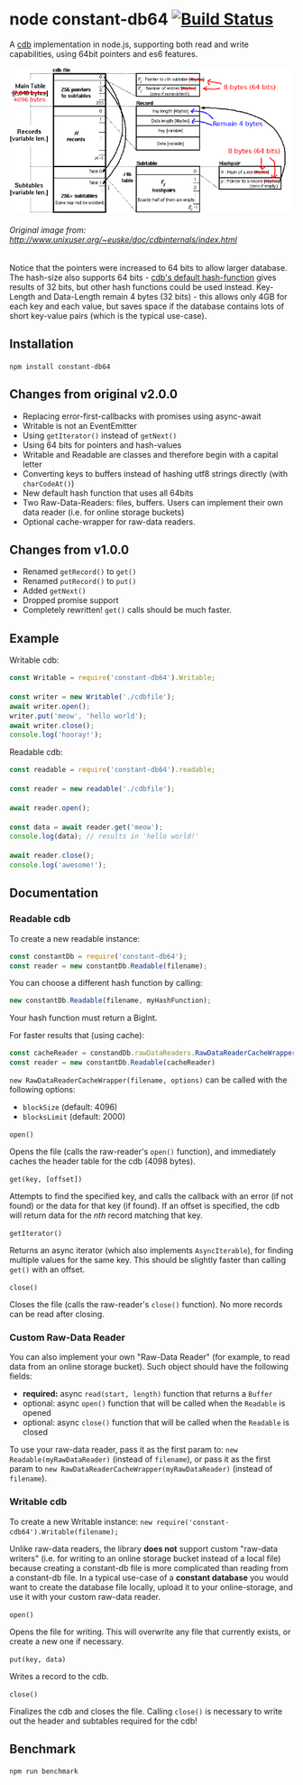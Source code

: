 # node constant-db64 [![Build Status](https://travis-ci.org/ozomer/node-cdb-64.svg?branch=master)](https://travis-ci.org/ozomer/node-cdb-64)
A [cdb](http://cr.yp.to/cdb.html) implementation in node.js, supporting both read and write capabilities, using 64bit pointers and es6 features.

![alt text](./cdb64.png "Original image from: http://www.unixuser.org/~euske/doc/cdbinternals/index.html")
###### Original image from: http://www.unixuser.org/~euske/doc/cdbinternals/index.html
Notice that the pointers were increased to 64 bits to allow larger database.
The hash-size also supports 64 bits - [cdb's default hash-function](http://cr.yp.to/cdb/cdb.txt) gives results of 32 bits, but other hash functions could be used instead.
Key-Length and Data-Length remain 4 bytes (32 bits) - this allows only 4GB for each key and each value, but saves space if the database contains lots of short key-value pairs (which is the typical use-case).


## Installation
`npm install constant-db64`

## Changes from original v2.0.0
* Replacing error-first-callbacks with promises using async-await
* Writable is not an EventEmitter
* Using `getIterator()` instead of `getNext()`
* Using 64 bits for pointers and hash-values
* Writable and Readable are classes and therefore begin with a capital letter
* Converting keys to buffers instead of hashing utf8 strings directly (with `charCodeAt()`)
* New default hash function that uses all 64bits
* Two Raw-Data-Readers: files, buffers. Users can implement their own data reader (i.e. for online storage buckets)
* Optional cache-wrapper for raw-data readers.

## Changes from v1.0.0
* Renamed `getRecord()` to `get()`
* Renamed `putRecord()` to `put()`
* Added `getNext()`
* Dropped promise support
* Completely rewritten! `get()` calls should be much faster.

## Example
Writable cdb:
```javascript
const Writable = require('constant-db64').Writable;

const writer = new Writable('./cdbfile');
await writer.open();
writer.put('meow', 'hello world');
await writer.close();
console.log('hooray!');
```

Readable cdb:
```javascript
const readable = require('constant-db64').readable;

const reader = new readable('./cdbfile');

await reader.open();

const data = await reader.get('meow');
console.log(data); // results in 'hello world!'

await reader.close();
console.log('awesome!');
```

## Documentation
### Readable cdb
To create a new readable instance:
```javascript
const constantDb = require('constant-db64');
const reader = new constantDb.Readable(filename);
```

You can choose a different hash function by calling:
```javascript
new constantDb.Readable(filename, myHashFunction);
```
Your hash function must return a BigInt.

For faster results that (using cache):
```javascript
const cacheReader = constandDb.rawDataReaders.RawDataReaderCacheWrapper(filename);
const reader = new constantDb.Readable(cacheReader)
```

`new RawDataReaderCacheWrapper(filename, options)` can be called with the following options:
* `blockSize` (default: 4096)
* `blocksLimit` (default: 2000)


`open()`

Opens the file (calls the raw-reader's `open()` function), and immediately caches the header table for the cdb (4098 bytes).

`get(key, [offset])`

Attempts to find the specified key, and calls the callback with an error (if not found) or the data for that key (if found). If an offset is specified, the cdb will return data for the *nth* record matching that key.

`getIterator()`

Returns an async iterator (which also implements `AsyncIterable`), for finding multiple values for the same key. This should be slightly faster than calling `get()` with an offset.

`close()`

Closes the file (calls the raw-reader's `close()` function). No more records can be read after closing.

### Custom Raw-Data Reader

You can also implement your own "Raw-Data Reader" (for example, to read data from an online storage bucket).
Such object should have the following fields:
* **required:** async `read(start, length)` function that returns a `Buffer`
* optional: async `open()` function that will be called when the `Readable` is opened
* optional: async `close()` function that will be called when the `Readable` is closed

To use your raw-data reader, pass it as the first param to: `new Readable(myRawDataReader)` (instead of `filename`), or pass it as the first param to `new RawDataReaderCacheWrapper(myRawDataReader)` (instead of `filename`).

### Writable cdb
To create a new Writable instance:
`new require('constant-cdb64').Writable(filename);`

Unlike raw-data readers, the library **does not** support custom "raw-data writers" (i.e. for writing to an online storage bucket instead of a local file) because creating a constant-db file is more complicated than reading from a constant-db file. In a typical use-case of a **constant database** you would want to create the database file locally, upload it to your online-storage, and use it with your custom raw-data reader.

`open()`

Opens the file for writing. This will overwrite any file that currently exists, or create a new one if necessary.

`put(key, data)`

Writes a record to the cdb.

`close()`

Finalizes the cdb and closes the file. Calling `close()` is necessary to write out the header and subtables required for the cdb!

## Benchmark
`npm run benchmark`

